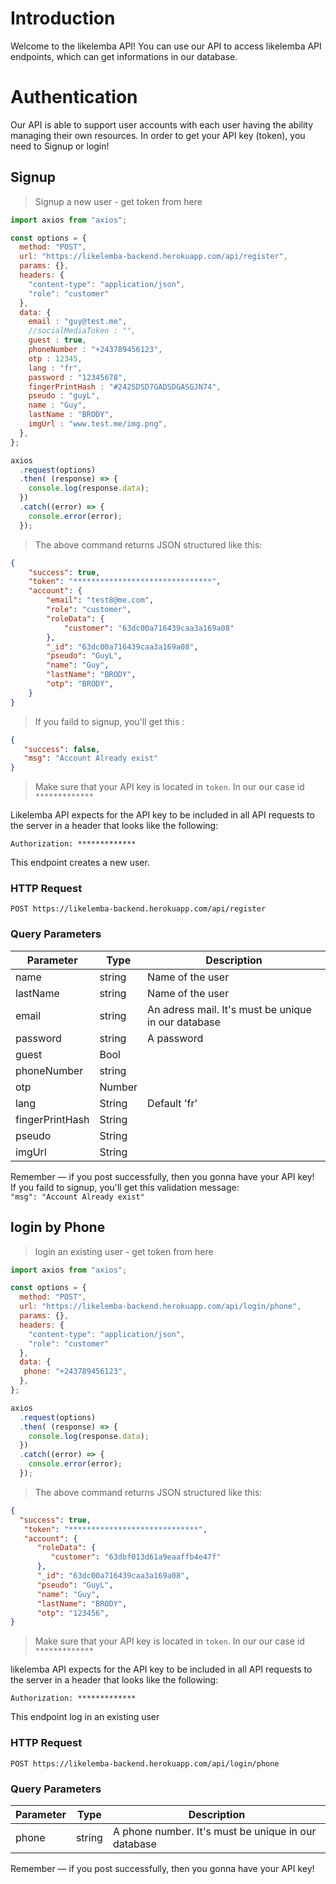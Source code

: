 # Introduction

Welcome to the likelemba API! You can use our API to access likelemba API endpoints, which can get informations  in our database.

# Authentication

Our API is able to support user accounts with each user having the ability managing their own resources.
In order to get your API key (token), you need to Signup or login!

## Signup

> Signup a new user - get token from here

```javascript
import axios from "axios";

const options = {
  method: "POST",
  url: "https://likelemba-backend.herokuapp.com/api/register",
  params: {},
  headers: {
    "content-type": "application/json",
    "role": "customer"
  },
  data: {
    email : "guy@test.me",
    //socialMediaToken : "",
    guest : true,
    phoneNumber : "+243789456123",
    otp : 12345,
    lang : "fr",
    password : "12345678",
    fingerPrintHash : "#242SDSD7GADSDGASGJN74",
    pseudo : "guyL",
    name : "Guy",
    lastName : "BRODY",
    imgUrl : "www.test.me/img.png",
  },
};

axios
  .request(options)
  .then( (response) => {
    console.log(response.data);
  })
  .catch((error) => {
    console.error(error);
  });
```

> The above command returns JSON structured like this:

```json
{
    "success": true,
    "token": "*******************************",
    "account": {
        "email": "test8@me.com",
        "role": "customer",
        "roleData": {
            "customer": "63dc00a716439caa3a169a08"
        },
        "_id": "63dc00a716439caa3a169a08",
        "pseudo": "GuyL",
        "name": "Guy",
        "lastName": "BRODY",
        "otp": "BRODY",
    }
}
```
> If you faild to signup, you'll get this :

```json
{    
   "success": false,
   "msg": "Account Already exist"
}
```

> Make sure that your API key is located in `token`. In our our case id `*************`

Likelemba API expects for the API key to be included in all API requests to the server in a header that looks like the following:

`Authorization: *************`

This endpoint creates a new user.

### HTTP Request

`POST https://likelemba-backend.herokuapp.com/api/register`

### Query Parameters

| Parameter             | Type   | Description                                         |
| --------------------- | ------ | --------------------------------------------------- |
| name                  | string | Name of the user                                    |
| lastName              | string | Name of the user                                    |
| email                 | string | An adress mail. It's must be unique in our database |
| password              | string | A password                                          |
| guest                 | Bool   |                                                     |
| phoneNumber           | string |                                                     |
| otp                   | Number |                                                     |
| lang                  | String |  Default 'fr'                                       |
| fingerPrintHash       | String |                                                     |
| pseudo                | String |                                                     |
| imgUrl                | String |                                                     |

<aside class="success">
Remember — if you post successfully, then you gonna have your API key!
</aside>

<aside class="warning"> If you faild to signup, you'll get this validation message: <code>
"msg": "Account Already exist"
</code></aside>

## login by Phone

> login an existing user - get token from here

```javascript
import axios from "axios";

const options = {
  method: "POST",
  url: "https://likelemba-backend.herokuapp.com/api/login/phone",
  params: {},
  headers: {
    "content-type": "application/json",
    "role": "customer"
  },
  data: {
   phone: "+243789456123",
  },
};

axios
  .request(options)
  .then( (response) => {
    console.log(response.data);
  })
  .catch((error) => {
    console.error(error);
  });
```

> The above command returns JSON structured like this:

```json
{
  "success": true,
   "token": "*****************************",
   "account": {
      "roleData": {
         "customer": "63dbf013d61a9eaaffb4e47f"
      },
      "_id": "63dc00a716439caa3a169a08",
      "pseudo": "GuyL",
      "name": "Guy",
      "lastName": "BRODY",
      "otp": "123456",
}
```

> Make sure that your API key is located in `token`. In our our case id `*************`

likelemba API expects for the API key to be included in all API requests to the server in a header that looks like the following:

`Authorization: *************`

This endpoint log in an existing user

### HTTP Request

`POST https://likelemba-backend.herokuapp.com/api/login/phone`

### Query Parameters

| Parameter | Type   | Description                                         |
| --------- | ------ | --------------------------------------------------- |
| phone     | string | A phone number. It's must be unique in our database |

<aside class="success">
Remember — if you post successfully, then you gonna have your API key!
</aside>
